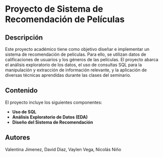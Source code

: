 # Proyecto de Sistema de Recomendación de Películas

## Descripción

Este proyecto académico tiene como objetivo diseñar e implementar un sistema de recomendación de películas. Para ello, se utilizan datos de calificaciones de usuarios y los géneros de las películas. El proyecto abarca el análisis exploratorio de los datos, el uso de consultas SQL para la manipulación y extracción de información relevante, y la aplicación de diversas técnicas aprendidas durante las clases del seminario.

## Contenido

El proyecto incluye los siguientes componentes:

* **Uso de SQL**
* **Análisis Exploratorio de Datos (EDA)**
* **Diseño del Sistema de Recomendación**

## Autores

Valentina Jimenez, David Diaz, Vaylen Vega, Nicolás Niño
